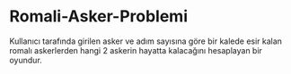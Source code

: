 # Romali-Asker-Problemi
Kullanıcı tarafında girilen asker ve adım sayısına göre bir kalede esir kalan romalı askerlerden hangi 2 askerin hayatta kalacağını hesaplayan bir oyundur.
